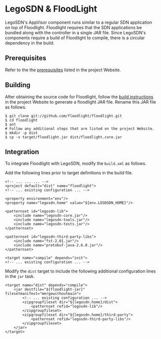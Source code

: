 # LegoSDN & FloodLight

LegoSDN's AppVisor component runs similar to a regular SDN application on top of Floodlight. Floodlight requires that the SDN applications be bundled along with the controller in a single JAR file. Since LegoSDN's components require a build of Floodlight to compile, there is a circular dependency in the build. 

## Prerequisites

Refer to the the [prerequisites](http://www.projectfloodlight.org/getting-started/) listed in the project Website.

## Building

After obtaining the source code for Floodlight, follow the [build instructions](http://www.projectfloodlight.org/getting-started/) in the project Website to generate a floodlight JAR file. Rename this JAR file as follows.

```
$ git clone git://github.com/floodlight/floodlight.git
$ cd floodlight
$ ant
# Follow any additional steps that are listed on the project Website.
$ mkdir -p dist
$ cp -v target/floodlight.jar dist/floodlight.core.jar
```

## Integration

To integrate Floodlight with LegoSDN, modify the `build.xml` as follows.

Add the following lines prior to target definitions in the build file.
```
<!-- ... ... ... -->
<project default="dist" name="floodlight">
<!-- ... existing configuration ... -->

<property environment="env"/>
<property name="legosdn.home" value="${env.LEGOSDN_HOME}"/>

<patternset id="legosdn-lib">
    <include name="legosdn-core.jar"/>
    <include name="legosdn-tools.jar"/>
    <include name="legosdn-tests.jar"/>
</patternset>

<patternset id="legosdn-third-party-libs">
    <include name="fst-2.01.jar"/>
    <include name="protobuf-java-2.6.0.jar"/>
</patternset>

<target name="compile" depends="init">
<!-- ... existing configuration ... -->
```

Modify the `dist` target to include the following additional configuration lines in the `jar` task.

```
<target name="dist" depends="compile">
    <jar destfile="${floodlight-jar}" filesetmanifest="mergewithoutmain">
        <!-- ... existing configuration ... -->
        <zipgroupfileset dir="${legosdn.home}/dist">
            <patternset refid="legosdn-lib"/>
        </zipgroupfileset>
        <zipgroupfileset dir="${legosdn.home}/third-party">
            <patternset refid="legosdn-third-party-libs"/>
        </zipgroupfileset>
    </jar>
</target>
```
